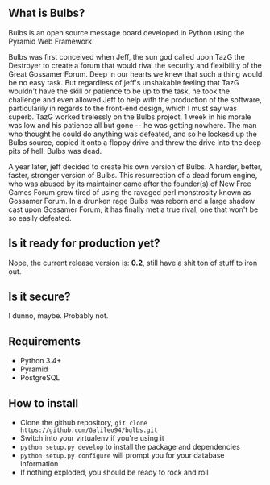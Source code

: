 ## What is Bulbs?
Bulbs is an open source message board developed in Python using the Pyramid Web Framework. 

Bulbs was first conceived when Jeff, the sun god called upon TazG the Destroyer to create a forum that would rival the security and flexibility of the Great Gossamer Forum. Deep in our hearts we knew that such a thing would be no easy task. But regardless of jeff's unshakable feeling that TazG wouldn't have the skill or patience to be up to the task, he took the challenge and even allowed Jeff to help with the production of the software, particularily in regards to the front-end design, which I must say was superb. TazG worked tirelessly on the Bulbs project, 1 week in his morale was low and his patience all but gone -- he was getting nowhere. The man who thought he could do anything was defeated, and so he lockesd up the Bulbs source, copied it onto a floppy drive and threw the drive into the deep pits of hell. Bulbs was dead.

A year later, jeff decided to create his own version of Bulbs. A harder, better, faster, stronger version of Bulbs. This resurrection of a dead forum engine, who was abused by its maintainer came after the founder(s) of New Free Games Forum grew tired of using the ravaged perl monstrosity known as Gossamer Forum. In a drunken rage Bulbs was reborn and a large shadow cast upon Gossamer Forum; it has finally met a true rival, one that won't be so easily defeated. 

## Is it ready for production yet?
Nope, the current release version is: **0.2**, still have a shit ton of stuff to iron out.

## Is it secure?
I dunno, maybe. Probably not.

## Requirements
* Python 3.4+
* Pyramid
* PostgreSQL

## How to install
* Clone the github repository, `git clone https://github.com/Galileo94/bulbs.git`
* Switch into your virtualenv if you're using it
* `python setup.py develop` to install the package and dependencies
* `python setup.py configure` will prompt you for your database information
* If nothing exploded, you should be ready to rock and roll


